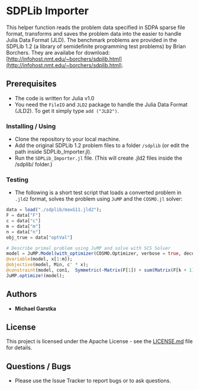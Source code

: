 # SDPLib Importer

This helper function reads the problem data specified in SDPA sparse file format, transforms and saves the problem data into the easier to handle Julia Data Format (JLD).
The benchmark problems are provided in the SDPLib 1.2 (a library of semidefinite programming test problems) by Brian Borchers. They are availabe for download: [http://infohost.nmt.edu/~borchers/sdplib.html](http://infohost.nmt.edu/~borchers/sdplib.html).

## Prerequisites

- The code is written for Julia v1.0
- You need the `FileIO` and `JLD2` package to handle the Julia Data Format (JLD2). To get it simply type `add ("JLD2")`.

### Installing / Using

- Clone the repository to your local machine.
- Add the original SDPLib 1.2 problem files to a folder `/sdplib` (or edit the path inside SDPLib_Importer.jl).
- Run the `SDPLib_Importer.jl` file. (This will create .jld2 files inside the /sdplib/ folder.)

### Testing
- The following is a short test script that loads a converted problem in `.jld2` format, solves the problem using `JuMP` and the `COSMO.jl` solver:
```julia
data = load("./sdplib/maxG11.jld2");
F = data["F"]
c = data["c"]
m = data["m"]
n = data["n"]
obj_true = data["optVal"]

# Describe primal problem using JuMP and solve with SCS Solver
model = JuMP.Model(with_optimizer(COSMO.Optimizer, verbose = true, decompose = true));
@variable(model, x[1:m]);
@objective(model, Min, c' * x);
@constraint(model, con1,  Symmetric(-Matrix(F[1]) + sum(Matrix(F[k + 1]) .* x[k] for k in 1:m))  in JuMP.PSDCone());
JuMP.optimize!(model);
```

## Authors

* **Michael Garstka**


## License

This project is licensed under the Apache License - see the [LICENSE.md](LICENSE.md) file for details.

## Questions / Bugs
- Please use the Issue Tracker to report bugs or to ask questions.
